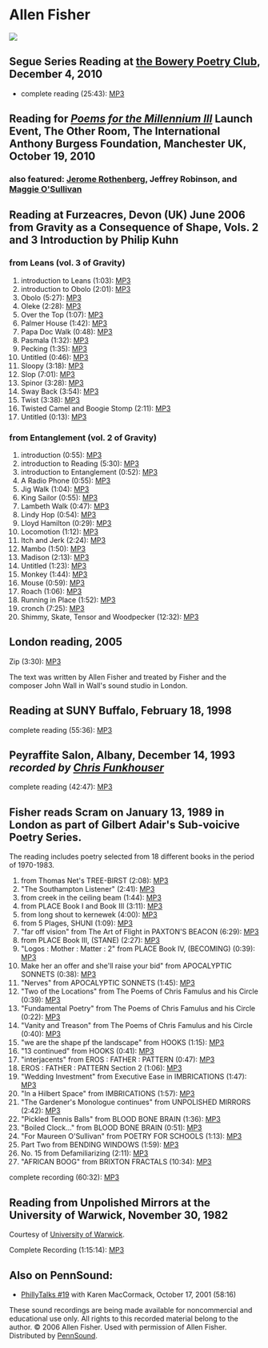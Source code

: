 Allen Fisher
============

![](http://jacketmagazine.com/11/px/fisher-allen.jpg)

Segue Series Reading at [the Bowery Poetry Club](Segue-BPC.php#12-4-10), December 4, 2010
-----------------------------------------------------------------------------------------

-   complete reading (25:43): [MP3](http://media.sas.upenn.edu/web_root/pennsound/authors/Fisher/Fisher-Allen_Segue-Series_BPC-12-4-10.mp3)


Reading for *[Poems for the Millennium III](http://writing.upenn.edu/pennsound/x/Millennium.php#3-09)* Launch Event, The Other Room, The International Anthony Burgess Foundation, Manchester UK, October 19, 2010
------------------------------------------------------------------------------------------------------------------------------------------------------------------------------------------------------------------

### also featured: [Jerome Rothenberg](http://writing.upenn.edu/pennsound/x/Rothenberg.html), Jeffrey Robinson, and [Maggie O'Sullivan](http://writing.upenn.edu/pennsound/x/OSullivan.php#11-10)

  
  

Reading at Furzeacres, Devon (UK)
June 2006
from Gravity as a Consequence of Shape, Vols. 2 and 3
Introduction by Philip Kuhn
-----------------------------------------------------

### from Leans (vol. 3 of Gravity)

1.  introduction to Leans (1:03): [MP3](http://media.sas.upenn.edu/pennsound/authors/Fisher/Furzeacres-Leans/Fisher-Allen_01_Intro-to-Leans_Furzeacres_6-06.mp3)
2.  introduction to Obolo (2:01): [MP3](http://media.sas.upenn.edu/pennsound/authors/Fisher/Furzeacres-Leans/Fisher-Allen_02_Intro-to-Obolo_Furzeacres_6-06.mp3)
3.  Obolo (5:27): [MP3](http://media.sas.upenn.edu/pennsound/authors/Fisher/Furzeacres-Leans/Fisher-Allen_03_Obolo_Furzeacres_6-06.mp3)
4.  Oleke (2:28): [MP3](http://media.sas.upenn.edu/pennsound/authors/Fisher/Furzeacres-Leans/Fisher-Allen_04_Oleke_Furzeacres_6-06.mp3)
5.  Over the Top (1:07): [MP3](http://media.sas.upenn.edu/pennsound/authors/Fisher/Furzeacres-Leans/Fisher-Allen_05_Over-the-Top_Furzeacres_6-06.mp3)
6.  Palmer House (1:42): [MP3](http://media.sas.upenn.edu/pennsound/authors/Fisher/Furzeacres-Leans/Fisher-Allen_06_Palmer-House_Furzeacres_6-06.mp3)
7.  Papa Doc Walk (0:48): [MP3](http://media.sas.upenn.edu/pennsound/authors/Fisher/Furzeacres-Leans/Fisher-Allen_07_Papa-Doc-Walk_Furzeacres_6-06.mp3)
8.  Pasmala (1:32): [MP3](http://media.sas.upenn.edu/pennsound/authors/Fisher/Furzeacres-Leans/Fisher-Allen_08_Pasmala_Furzeacres_6-06.mp3)
9.  Pecking (1:35): [MP3](http://media.sas.upenn.edu/pennsound/authors/Fisher/Furzeacres-Leans/Fisher-Allen_09_Pecking_Furzeacres_6-06.mp3)
10. Untitled (0:46): [MP3](http://media.sas.upenn.edu/pennsound/authors/Fisher/Furzeacres-Leans/Fisher-Allen_10_Untitled_Furzeacres_6-06.mp3)
11. Sloopy (3:18): [MP3](http://media.sas.upenn.edu/pennsound/authors/Fisher/Furzeacres-Leans/Fisher-Allen_11_Sloopy_Furzeacres_6-06.mp3)
12. Slop (7:01): [MP3](http://media.sas.upenn.edu/pennsound/authors/Fisher/Furzeacres-Leans/Fisher-Allen_12_Slop_Furzeacres_6-06.mp3)
13. Spinor (3:28): [MP3](http://media.sas.upenn.edu/pennsound/authors/Fisher/Furzeacres-Leans/Fisher-Allen_13_Spinor_Furzeacres_6-06.mp3)
14. Sway Back (3:54): [MP3](http://media.sas.upenn.edu/pennsound/authors/Fisher/Furzeacres-Leans/Fisher-Allen_14_Sway-Back_Furzeacres_6-06.mp3)
15. Twist (3:38): [MP3](http://media.sas.upenn.edu/pennsound/authors/Fisher/Furzeacres-Leans/Fisher-Allen_15_Twist_Furzeacres_6-06.mp3)
16. Twisted Camel and Boogie Stomp (2:11): [MP3](http://media.sas.upenn.edu/pennsound/authors/Fisher/Furzeacres-Leans/Fisher-Allen_16_Twisted-Camel-and-Boogie-Stomp_Furzeacres_6-06.mp3)
17. Untitled (0:13): [MP3](http://media.sas.upenn.edu/pennsound/authors/Fisher/Furzeacres-Leans/Fisher-Allen_17_Untitled_Furzeacres_6-06.mp3)

### from Entanglement (vol. 2 of Gravity)

1.  introduction (0:55): [MP3](http://media.sas.upenn.edu/pennsound/authors/Fisher/Furzeacres-Entanglement/Fisher-Allen_01_Intro_Furzeacre_6-06.mp3)
2.  introduction to Reading (5:30): [MP3](http://media.sas.upenn.edu/pennsound/authors/Fisher/Furzeacres-Entanglement/Fisher-Allen_02_Intro-to-Reading_Furzeacre_6-06.mp3)
3.  introduction to Entanglement (0:52): [MP3](http://media.sas.upenn.edu/pennsound/authors/Fisher/Furzeacres-Entanglement/Fisher-Allen_03_Intro-to-Entanglement_Furzeacre_6-06.mp3)
4.  A Radio Phone (0:55): [MP3](http://media.sas.upenn.edu/pennsound/authors/Fisher/Furzeacres-Entanglement/Fisher-Allen_04_A-Radio-Phone_Furzeacre_6-06.mp3)
5.  Jig Walk (1:04): [MP3](http://media.sas.upenn.edu/pennsound/authors/Fisher/Furzeacres-Entanglement/Fisher-Allen_05_Jig-Walk_Furzeacre_6-06.mp3)
6.  King Sailor (0:55): [MP3](http://media.sas.upenn.edu/pennsound/authors/Fisher/Furzeacres-Entanglement/Fisher-Allen_06_King-Sailor_Furzeacre_6-06.mp3)
7.  Lambeth Walk (0:47): [MP3](http://media.sas.upenn.edu/pennsound/authors/Fisher/Furzeacres-Entanglement/Fisher-Allen_07_Lambeth-Walk_Furzeacre_6-06.mp3)
8.  Lindy Hop (0:54): [MP3](http://media.sas.upenn.edu/pennsound/authors/Fisher/Furzeacres-Entanglement/Fisher-Allen_08_Lindy-Hop_Furzeacre_6-06.mp3)
9.  Lloyd Hamilton (0:29): [MP3](http://media.sas.upenn.edu/pennsound/authors/Fisher/Furzeacres-Entanglement/Fisher-Allen_09_Lloyd-Hamilton_Furzeacre_6-06.mp3)
10. Locomotion (1:12): [MP3](http://media.sas.upenn.edu/pennsound/authors/Fisher/Furzeacres-Entanglement/Fisher-Allen_10_Locomotion_Furzeacre_6-06.mp3)
11. Itch and Jerk (2:24): [MP3](http://media.sas.upenn.edu/pennsound/authors/Fisher/Furzeacres-Entanglement/Fisher-Allen_11_Itch-and-Jerk_Furzeacre_6-06.mp3)
12. Mambo (1:50): [MP3](http://media.sas.upenn.edu/pennsound/authors/Fisher/Furzeacres-Entanglement/Fisher-Allen_12_Mambo_Furzeacre_6-06.mp3)
13. Madison (2:13): [MP3](http://media.sas.upenn.edu/pennsound/authors/Fisher/Furzeacres-Entanglement/Fisher-Allen_13_Madison_Furzeacre_6-06.mp3)
14. Untitled (1:23): [MP3](http://media.sas.upenn.edu/pennsound/authors/Fisher/Furzeacres-Entanglement/Fisher-Allen_14_Untitled_Furzeacre_6-06.mp3)
15. Monkey (1:44): [MP3](http://media.sas.upenn.edu/pennsound/authors/Fisher/Furzeacres-Entanglement/Fisher-Allen_15_Monkey_Furzeacre_6-06.mp3)
16. Mouse (0:59): [MP3](http://media.sas.upenn.edu/pennsound/authors/Fisher/Furzeacres-Entanglement/Fisher-Allen_16_Mouse_Furzeacre_6-06.mp3)
17. Roach (1:06): [MP3](http://media.sas.upenn.edu/pennsound/authors/Fisher/Furzeacres-Entanglement/Fisher-Allen_17_Roach_Furzeacre_6-06.mp3)
18. Running in Place (1:52): [MP3](http://media.sas.upenn.edu/pennsound/authors/Fisher/Furzeacres-Entanglement/Fisher-Allen_18_Running-in-Place_Furzeacre_6-06.mp3)
19. cronch (7:25): [MP3](http://media.sas.upenn.edu/pennsound/authors/Fisher/Furzeacres-Entanglement/Fisher-Allen_19_Scronch_Furzeacre_6-06.mp3)
20. Shimmy, Skate, Tensor and Woodpecker (12:32): [MP3](http://media.sas.upenn.edu/pennsound/authors/Fisher/Furzeacres-Entanglement/Fisher-Allen_20_Shimmy-Skate-Tensor-and-Woodpecker_Furzeacre_6-06.mp3)

London reading, 2005
--------------------

Zip (3:30): [MP3](http://media.sas.upenn.edu/pennsound/authors/Fisher/Fisher-Allen_John-Wall_Zip_London_2005.mp3)

The text was written by Allen Fisher and treated by Fisher and the composer John Wall in Wall's sound studio in London.

Reading at SUNY Buffalo, February 18, 1998
------------------------------------------

complete reading (55:36): [MP3](http://media.sas.upenn.edu/pennsound/authors/Fisher/Fisher-Allen_Complete-Reading_University-of-Buffalo_2-18-98.mp3)


Peyraffite Salon, Albany, December 14, 1993 *recorded by [Chris Funkhouser](http://writing.upenn.edu/pennsound/x/Funkhouser.php)*
---------------------------------------------------------------------------------------------------------------------------------

complete reading (42:47): [MP3](http://media.sas.upenn.edu/pennsound/authors/Fisher/Fisher-Allen_01_Peyrafitte-Salon-Reading_Albany_12-14-93.mp3)

Fisher reads Scram
on January 13, 1989 in London
as part of Gilbert Adair's Sub-voicive Poetry Series.
-----------------------------------------------------

The reading includes poetry selected from
18 different books in the period of 1970-1983.

1.  from Thomas Net's TREE-BIRST (2:08): [MP3](http://media.sas.upenn.edu/pennsound/authors/Fisher/Fisher-Allen_01_From-Tree-Birst_Scram_London_1989.mp3)
2.  "The Southampton Listener" (2:41): [MP3](http://media.sas.upenn.edu/pennsound/authors/Fisher/Fisher-Allen_02_Southampton-Listener_London_1989.mp3)
3.  from creek in the ceiling beam (1:44): [MP3](http://media.sas.upenn.edu/pennsound/authors/Fisher/Fisher-Allen_03_Creek-in-the-Ceiling-Beam_London_1989.mp3)
4.  from PLACE Book I and Book III (3:11): [MP3](http://media.sas.upenn.edu/pennsound/authors/Fisher/Fisher-Allen_04_Place-Book-I-and-III_London_1989.mp3)
5.  from long shout to kernewek (4:00): [MP3](http://media.sas.upenn.edu/pennsound/authors/Fisher/Fisher-Allen_05_Long-Shout-to-Kernewek_London_1989.mp3)
6.  from 5 Plages, SHUNI (1:09): [MP3](http://media.sas.upenn.edu/pennsound/authors/Fisher/Fisher-Allen_06_5-Plages_London_1989.mp3)
7.  "far off vision" from The Art of Flight in PAXTON'S BEACON (6:29): [MP3](http://media.sas.upenn.edu/pennsound/authors/Fisher/Fisher-Allen_07_Paxtons-Beacon_London_1989.mp3)
8.  from PLACE Book III, (STANE) (2:27): [MP3](http://media.sas.upenn.edu/pennsound/authors/Fisher/Fisher-Allen_08_Place-Book-III_London_1989.mp3)
9.  "Logos : Mother : Matter : 2" from PLACE Book IV, (BECOMING) (0:39): [MP3](http://media.sas.upenn.edu/pennsound/authors/Fisher/Fisher-Allen_09_Logos_London_1989.mp3)
10. Make her an offer and she'll raise your bid" from APOCALYPTIC SONNETS (0:38): [MP3](http://media.sas.upenn.edu/pennsound/authors/Fisher/Fisher-Allen_10_Apocalyptic-Sonnets_London_1989.mp3)
11. "Nerves" from APOCALYPTIC SONNETS (1:45): [MP3](http://media.sas.upenn.edu/pennsound/authors/Fisher/Fisher-Allen_11_Nerves_London_1989.mp3)
12. "Two of the Locations" from The Poems of Chris Famulus and his Circle (0:39): [MP3](http://media.sas.upenn.edu/pennsound/authors/Fisher/Fisher-Allen_12_Two-of-the-Locations_London_1989.mp3)
13. "Fundamental Poetry" from The Poems of Chris Famulus and his Circle (0:22): [MP3](http://media.sas.upenn.edu/pennsound/authors/Fisher/Fisher-Allen_13_Fundamental-Poetry_London_1989.mp3)
14. "Vanity and Treason" from The Poems of Chris Famulus and his Circle (0:40): [MP3](http://media.sas.upenn.edu/pennsound/authors/Fisher/Fisher-Allen_14_Vanity-and-Treason_London_1989.mp3)
15. "we are the shape pf the landscape" from HOOKS (1:15): [MP3](http://media.sas.upenn.edu/pennsound/authors/Fisher/Fisher-Allen_15_From-Hooks_London_1989.mp3)
16. "13 continued" from HOOKS (0:41): [MP3](http://media.sas.upenn.edu/pennsound/authors/Fisher/Fisher-Allen_16_13-Continued_London_1989.mp3)
17. "interjacents" from EROS : FATHER : PATTERN (0:47): [MP3](http://media.sas.upenn.edu/pennsound/authors/Fisher/Fisher-Allen_17_Interjacents_London_1989.mp3)
18. EROS : FATHER : PATTERN Section 2 (1:06): [MP3](http://media.sas.upenn.edu/pennsound/authors/Fisher/Fisher-Allen_18_Section-2_London_1989.mp3)
19. "Wedding Investment" from Executive Ease in IMBRICATIONS (1:47): [MP3](http://media.sas.upenn.edu/pennsound/authors/Fisher/Fisher-Allen_19_Wedding-Investment_London_1989.mp3)
20. "In a Hilbert Space" from IMBRICATIONS (1:57): [MP3](http://media.sas.upenn.edu/pennsound/authors/Fisher/Fisher-Allen_20_In-a-Hilbert-Space_London_1989.mp3)
21. "The Gardener's Monologue continues" from UNPOLISHED MIRRORS (2:42): [MP3](http://media.sas.upenn.edu/pennsound/authors/Fisher/Fisher-Allen_21_The-Gardeners-Monologue-Continues_London_1989.mp3)
22. "Pickled Tennis Balls" from BLOOD BONE BRAIN (1:36): [MP3](http://media.sas.upenn.edu/pennsound/authors/Fisher/Fisher-Allen_22_Pickled-Tennis-Balls_London_1989.mp3)
23. "Boiled Clock..." from BLOOD BONE BRAIN (0:51): [MP3](http://media.sas.upenn.edu/pennsound/authors/Fisher/Fisher-Allen_23_Boiled-Clock_London_1989.mp3)
24. "For Maureen O'Sullivan" from POETRY FOR SCHOOLS (1:13): [MP3](http://media.sas.upenn.edu/pennsound/authors/Fisher/Fisher-Allen_24_For-Maureen-OSullivan_London_1989.mp3)
25. Part Two from BENDING WINDOWS (1:59): [MP3](http://media.sas.upenn.edu/pennsound/authors/Fisher/Fisher-Allen_25_Bending-Windows_London_1989.mp3)
26. No. 15 from Defamiliarizing (2:11): [MP3](http://media.sas.upenn.edu/pennsound/authors/Fisher/Fisher-Allen_26_Defamilarizing_London_1989.mp3)
27. "AFRICAN BOOG" from BRIXTON FRACTALS (10:34): [MP3](http://media.sas.upenn.edu/pennsound/authors/Fisher/Fisher-Allen_27_African-Boog_London_1989.mp3)

complete recording (60:32): [MP3](http://media.sas.upenn.edu/pennsound/authors/Fisher/Fisher-Allen_Complete-Recording_London_1989.mp3)

Reading from <span class="title">Unpolished Mirrors</span> at the University of Warwick, November 30, 1982
----------------------------------------------------------------------------------------------------------

Courtesy of [University of Warwick](http://www2.warwick.ac.uk/fac/arts/english/writingprog/archive/).

Complete Recording (1:15:14): [MP3](https://media.sas.upenn.edu/pennsound/authors/Fisher/U-Warwick_Allen-Fisher.mp3)

Also on PennSound:
------------------

-   [PhillyTalks \#19](http://www.writing.upenn.edu/pennsound/phillytalks/Philly-Talks-Episode19.html) with Karen MacCormack, October 17, 2001 (58:16)

  

These sound recordings are being made available for noncommercial and educational use only. All rights to this recorded material belong to the author. © 2006 Allen Fisher. Used with permission of Allen Fisher. Distributed by [PennSound](http://writing.upenn.edu/pennsound/index.html).
